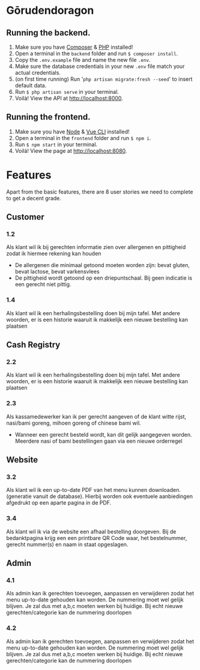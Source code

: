 # Gōrudendoragon

## Running the backend.
1. Make sure you have [Composer](https://getcomposer.org/) & [PHP](https://www.php.net/downloads) installed!
2. Open a terminal in the `backend` folder and run `$ composer install`.
3. Copy the `.env.example` file and name the new file `.env`.
4. Make sure the database credentials in your new `.env` file match your actual credentials.
5. (on first time running) Run '`php artisan migrate:fresh --seed`' to insert default data.
6. Run `$ php artisan serve` in your terminal.
7. Voilà! View the API at [http://localhost:8000](http://localhost:8000).

## Running the frontend.
1. Make sure you have [Node](https://nodejs.org/en/) & [Vue CLI](https://cli.vuejs.org/) installed!
2. Open a terminal in the `frontend` folder and run `$ npm i`.
3. Run `$ npm start` in your terminal.
4. Voilà! View the page at [http://localhost:8080](http://localhost:8080).

# Features
Apart from the basic features, there are 8 user stories we need to complete to get a decent grade.

## Customer

### 1.2
Als klant wil ik bij gerechten informatie zien over allergenen en pittigheid zodat ik hiermee rekening kan houden 
- De allergenen die minimaal getoond moeten worden zijn: bevat gluten, bevat lactose, bevat varkensvlees 
- De pittigheid wordt getoond op een driepuntschaal. Bij geen indicatie is een gerecht niet pittig. 

### 1.4
Als klant wil ik een herhalingsbestelling doen bij mijn tafel. Met andere woorden, er is een historie waaruit ik makkelijk een nieuwe bestelling kan plaatsen


## Cash Registry

### 2.2
Als klant wil ik een herhalingsbestelling doen bij mijn tafel. Met andere woorden, er is een historie waaruit ik makkelijk een nieuwe bestelling kan plaatsen

### 2.3
Als kassamedewerker kan ik per gerecht aangeven of de klant witte rijst, nasi/bami goreng, mihoen goreng of chinese bami wil. 

- Wanneer een gerecht besteld wordt, kan dit gelijk aangegeven worden. Meerdere nasi of bami bestellingen gaan via een nieuwe orderregel

## Website

### 3.2
Als klant wil ik een up-to-date PDF van het menu kunnen downloaden. (generatie vanuit de database). Hierbij worden ook eventuele aanbiedingen afgedrukt op een aparte pagina in de PDF.

### 3.4
Als klant wil ik via de website een afhaal bestelling doorgeven. Bij de bedanktpagina krijg een een printbare QR Code waar, het bestelnummer,  gerecht nummer(s) en naam in staat opgeslagen.

## Admin

### 4.1
Als admin kan ik gerechten toevoegen, aanpassen en verwijderen zodat het menu up-to-date gehouden kan worden. De nummering moet wel gelijk blijven. Je zal dus met a,b,c moeten werken bij huidige. Bij echt nieuwe gerechten/categorie kan de nummering doorlopen

### 4.2
Als admin kan ik gerechten toevoegen, aanpassen en verwijderen zodat het menu up-to-date gehouden kan worden. De nummering moet wel gelijk blijven. Je zal dus met a,b,c moeten werken bij huidige. Bij echt nieuwe gerechten/categorie kan de nummering doorlopen
